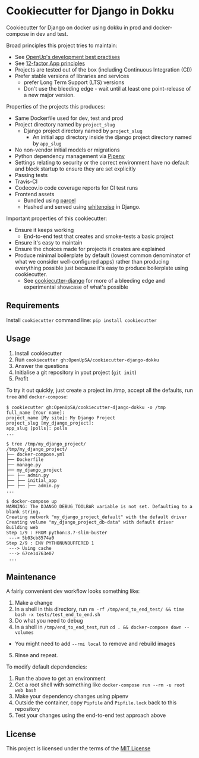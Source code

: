 Cookiecutter for Django in Dokku
================================

Cookiecutter for Django on docker using dokku in prod and docker-compose in dev and test.

Broad principles this project tries to maintain:

- See [OpenUp's development best practises](https://github.com/OpenUpSA/best-practices/blob/master/development.md)
- See [12-factor App principles](https://12factor.net/)
- Projects are tested out of the box (including Continuous Integration (CI))
- Prefer stable versions of libraries and services
  - prefer Long Term Support (LTS) versions
  - Don't use the bleeding edge - wait until at least one point-release of a new major version.

Properties of the projects this produces:

- Same Dockerfile used for dev, test and prod
- Project directory named by `project_slug`
  - Django project directory named by `project_slug`
    - An initial app directory inside the django project directory named by `app_slug`
- No non-vendor initial models or migrations
- Python dependency management via [Pipenv](https://pypi.org/project/pipenv/)
- Settings relating to security or the correct environment have no default and block startup to ensure they are set explicitly
- Passing tests
- Travis-CI
- Codecov.io code coverage reports for CI test runs
- Frontend assets
  - Bundled using [parcel](https://parceljs.org/)
  - Hashed and served using [whitenoise](https://pypi.org/project/whitenoise/) in Django.

Important properties of this cookiecutter:

- Ensure it keeps working
  - End-to-end test that creates and smoke-tests a basic project
- Ensure it's easy to maintain
- Ensure the choices made for projects it creates are explained
- Produce minimal boilerplate by default (lowest common denominator of what we consider well-configured apps) rather than producing everything possible just because it's easy to produce boilerplate using cookiecutter.
  - See [cookiecutter-django](https://github.com/pydanny/cookiecutter-django/) for more of a bleeding edge and experimental showcase of what's possible


Requirements
------------
Install `cookiecutter` command line: `pip install cookiecutter`


Usage
-----

1. Install cookiecutter
2. Run `cookiecutter gh:OpenUpSA/cookiecutter-django-dokku`
3. Answer the questions
4. Initialise a git repository in yout project (`git init`)
5. Profit

To try it out quickly, just create a project im /tmp, accept all the defaults, run `tree` and `docker-compose`:

    $ cookiecutter gh:OpenUpSA/cookiecutter-django-dokku -o /tmp
    full_name [Your name]:
    project_name [My site]: My Django Project
    project_slug [my_django_project]:
    app_slug [polls]: polls
    ...

    $ tree /tmp/my_django_project/
    /tmp/my_django_project/
    ├── docker-compose.yml
    ├── Dockerfile
    ├── manage.py
    ├── my_django_project
    ├── ├── admin.py
    ├── ├── initial_app
    ├── ├── ├── admin.py
    ...

    $ docker-compose up
    WARNING: The DJANGO_DEBUG_TOOLBAR variable is not set. Defaulting to a blank string.
    Creating network "my_django_project_default" with the default driver
    Creating volume "my_django_project_db-data" with default driver
    Building web
    Step 1/9 : FROM python:3.7-slim-buster
     ---> 5b03cb8574a0
    Step 2/9 : ENV PYTHONUNBUFFERED 1
     ---> Using cache
     ---> 67ce14763e07
     ...


Maintenance
-----------

A fairly convenient dev workflow looks something like:

1. Make a change
2. In a shell in this directory, run `rm -rf /tmp/end_to_end_test/ && time bash -x tests/test_end_to_end.sh`
3. Do what you need to debug
4. In a shell in `/tmp/end_to_end_test`, run `cd . && docker-compose down --volumes`
  - You might need to add `--rmi local` to remove and rebuild images
5. Rinse and repeat.

To modify default dependencies:

1. Run the above to get an environment
2. Get a root shell with something like `docker-compose run --rm -u root web bash`
3. Make your dependency changes using pipenv
4. Outside the container, copy `Pipfile` and `Pipfile.lock` back to this repository
5. Test your changes using the end-to-end test approach above


License
-------
This project is licensed under the terms of the [MIT License](/LICENSE)
